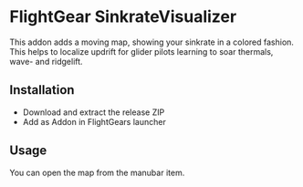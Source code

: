 FlightGear SinkrateVisualizer
=============================

This addon adds a moving map, showing your sinkrate in a colored fashion. This helps to localize updrift for glider pilots learning to soar thermals, wave- and ridgelift.


Installation
------------

- Download and extract the release ZIP
- Add as Addon in FlightGears launcher


Usage
------------

You can open the map from the manubar item.